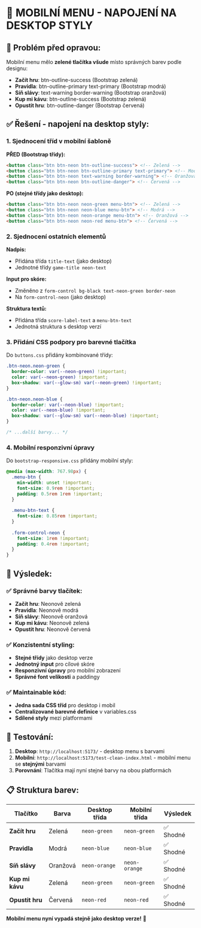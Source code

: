 # 🎨 MOBILNÍ MENU - NAPOJENÍ NA DESKTOP STYLY

## 🎯 Problém před opravou:
Mobilní menu mělo **zelené tlačítka všude** místo správných barev podle designu:
- **Začít hru**: btn-outline-success (Bootstrap zelená)
- **Pravidla**: btn-outline-primary text-primary (Bootstrap modrá)  
- **Síň slávy**: text-warning border-warning (Bootstrap oranžová)
- **Kup mi kávu**: btn-outline-success (Bootstrap zelená)
- **Opustit hru**: btn-outline-danger (Bootstrap červená)

## ✅ Řešení - napojení na desktop styly:

### 1. **Sjednocení tříd v mobilní šabloně**
**PŘED (Bootstrap třídy):**
```html
<button class="btn btn-neon btn-outline-success"> <!-- Zelená -->
<button class="btn btn-neon btn-outline-primary text-primary"> <!-- Modrá -->
<button class="btn btn-neon text-warning border-warning"> <!-- Oranžová -->
<button class="btn btn-neon btn-outline-danger"> <!-- Červená -->
```

**PO (stejné třídy jako desktop):**
```html
<button class="btn btn-neon neon-green menu-btn"> <!-- Zelená -->
<button class="btn btn-neon neon-blue menu-btn"> <!-- Modrá -->
<button class="btn btn-neon neon-orange menu-btn"> <!-- Oranžová -->
<button class="btn btn-neon neon-red menu-btn"> <!-- Červená -->
```

### 2. **Sjednocení ostatních elementů**
**Nadpis:**
- Přidána třída `title-text` (jako desktop)
- Jednotné třídy `game-title neon-text`

**Input pro skóre:**
- Změněno z `form-control bg-black text-neon-green border-neon` 
- Na `form-control-neon` (jako desktop)

**Struktura textů:**
- Přidána třída `score-label-text` a `menu-btn-text`
- Jednotná struktura s desktop verzí

### 3. **Přidání CSS podpory pro barevné tlačítka**
Do `buttons.css` přidány kombinované třídy:
```css
.btn-neon.neon-green {
  border-color: var(--neon-green) !important;
  color: var(--neon-green) !important;
  box-shadow: var(--glow-sm) var(--neon-green) !important;
}

.btn-neon.neon-blue {
  border-color: var(--neon-blue) !important;
  color: var(--neon-blue) !important;
  box-shadow: var(--glow-sm) var(--neon-blue) !important;
}

/* ...další barvy... */
```

### 4. **Mobilní responzivní úpravy**
Do `bootstrap-responsive.css` přidány mobilní styly:
```css
@media (max-width: 767.98px) {
  .menu-btn {
    min-width: unset !important;
    font-size: 0.9rem !important;
    padding: 0.5rem 1rem !important;
  }
  
  .menu-btn-text {
    font-size: 0.85rem !important;
  }
  
  .form-control-neon {
    font-size: 1rem !important;
    padding: 0.4rem !important;
  }
}
```

## 🎯 Výsledek:

### ✅ **Správné barvy tlačítek:**
- **Začít hru**: Neonově zelená
- **Pravidla**: Neonově modrá  
- **Síň slávy**: Neonově oranžová
- **Kup mi kávu**: Neonově zelená
- **Opustit hru**: Neonově červená

### ✅ **Konzistentní styling:**
- **Stejné třídy** jako desktop verze
- **Jednotný input** pro cílové skóre
- **Responzivní úpravy** pro mobilní zobrazení
- **Správné font velikosti** a paddingy

### ✅ **Maintainable kód:**
- **Jedna sada CSS tříd** pro desktop i mobil
- **Centralizované barevné definice** v variables.css
- **Sdílené styly** mezi platformami

## 🧪 Testování:
1. **Desktop**: `http://localhost:5173/` - desktop menu s barvami
2. **Mobilní**: `http://localhost:5173/test-clean-index.html` - mobilní menu se **stejnými** barvami
3. **Porovnání**: Tlačítka mají nyní stejné barvy na obou platformách

## 📋 Struktura barev:

| Tlačítko | Barva | Desktop třída | Mobilní třída | Výsledek |
|----------|-------|---------------|---------------|----------|
| **Začít hru** | Zelená | `neon-green` | `neon-green` | ✅ Shodné |
| **Pravidla** | Modrá | `neon-blue` | `neon-blue` | ✅ Shodné |
| **Síň slávy** | Oranžová | `neon-orange` | `neon-orange` | ✅ Shodné |
| **Kup mi kávu** | Zelená | `neon-green` | `neon-green` | ✅ Shodné |
| **Opustit hru** | Červená | `neon-red` | `neon-red` | ✅ Shodné |

**Mobilní menu nyní vypadá stejně jako desktop verze!** 🎉
